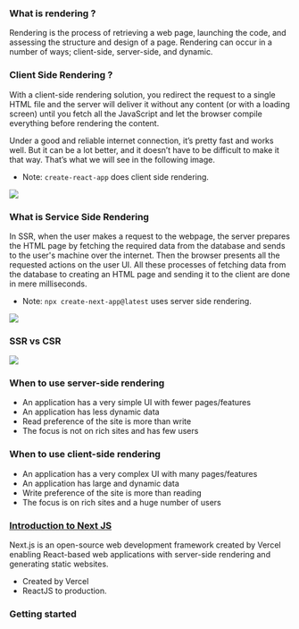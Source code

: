 ### What is rendering ?

Rendering is the process of retrieving a web page, launching the code, and assessing the structure and design of a page. Rendering can occur in a number of ways; client-side, server-side, and dynamic.

### Client Side Rendering ?

With a client-side rendering solution, you redirect the request to a single HTML file and the server will deliver it without any content (or with a loading screen) until you fetch all the JavaScript and let the browser compile everything before rendering the content.

Under a good and reliable internet connection, it’s pretty fast and works well. But it can be a lot better, and it doesn’t have to be difficult to make it that way. That’s what we will see in the following image.

- Note: `create-react-app` does client side rendering.

![](./assets/csr.png)

### What is Service Side Rendering

In SSR, when the user makes a request to the webpage, the server prepares the HTML page by fetching the required data from the database and sends to the user's machine over the internet. Then the browser presents all the requested actions on the user UI. All these processes of fetching data from the database to creating an HTML page and sending it to the client are done in mere milliseconds.

- Note: `npx create-next-app@latest` uses server side rendering.

![](./assets/ssr.png)

### SSR vs CSR

![](./assets/ssr-vs-csr.png)

### When to use server-side rendering

- An application has a very simple UI with fewer pages/features
- An application has less dynamic data
- Read preference of the site is more than write
- The focus is not on rich sites and has few users

### When to use client-side rendering

- An application has a very complex UI with many pages/features
- An application has large and dynamic data
- Write preference of the site is more than reading
- The focus is on rich sites and a huge number of users

### [Introduction to Next JS](https://nextjs.org/)

Next.js is an open-source web development framework created by Vercel enabling React-based web applications with server-side rendering and generating static websites.

- Created by Vercel
- ReactJS to production.

### Getting started
